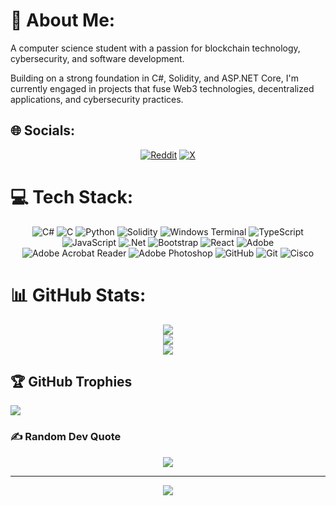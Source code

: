 # 💫 About Me:

A computer science student with a passion for blockchain technology, cybersecurity, and software development.

Building on a strong foundation in C#, Solidity, and ASP.NET Core, I'm currently engaged in projects that fuse Web3 technologies, decentralized applications, and cybersecurity practices.

## 🌐 Socials:

<center>

[![Reddit](https://img.shields.io/badge/Reddit-%23FF4500.svg?logo=Reddit&logoColor=white)](https://reddit.com/user/RealVrach) [![X](https://img.shields.io/badge/X-black.svg?logo=X&logoColor=white)](https://x.com/agspadez)

</center>

# 💻 Tech Stack:

<center>

![C#](https://img.shields.io/badge/c%23-%23239120.svg?style=for-the-badge&logo=csharp&logoColor=white) ![C](https://img.shields.io/badge/c-%2300599C.svg?style=for-the-badge&logo=c&logoColor=white) ![Python](https://img.shields.io/badge/python-3670A0?style=for-the-badge&logo=python&logoColor=ffdd54) ![Solidity](https://img.shields.io/badge/Solidity-%23363636.svg?style=for-the-badge&logo=solidity&logoColor=white) ![Windows Terminal](https://img.shields.io/badge/Windows%20Terminal-%234D4D4D.svg?style=for-the-badge&logo=windows-terminal&logoColor=white) ![TypeScript](https://img.shields.io/badge/typescript-%23007ACC.svg?style=for-the-badge&logo=typescript&logoColor=white) ![JavaScript](https://img.shields.io/badge/javascript-%23323330.svg?style=for-the-badge&logo=javascript&logoColor=%23F7DF1E) ![.Net](https://img.shields.io/badge/.NET-5C2D91?style=for-the-badge&logo=.net&logoColor=white) ![Bootstrap](https://img.shields.io/badge/bootstrap-%238511FA.svg?style=for-the-badge&logo=bootstrap&logoColor=white) ![React](https://img.shields.io/badge/react-%2320232a.svg?style=for-the-badge&logo=react&logoColor=%2361DAFB) ![Adobe](https://img.shields.io/badge/adobe-%23FF0000.svg?style=for-the-badge&logo=adobe&logoColor=white) ![Adobe Acrobat Reader](https://img.shields.io/badge/Adobe%20Acrobat%20Reader-EC1C24.svg?style=for-the-badge&logo=Adobe%20Acrobat%20Reader&logoColor=white) ![Adobe Photoshop](https://img.shields.io/badge/adobe%20photoshop-%2331A8FF.svg?style=for-the-badge&logo=adobe%20photoshop&logoColor=white) ![GitHub](https://img.shields.io/badge/github-%23121011.svg?style=for-the-badge&logo=github&logoColor=white) ![Git](https://img.shields.io/badge/git-%23F05033.svg?style=for-the-badge&logo=git&logoColor=white) ![Cisco](https://img.shields.io/badge/cisco-%23049fd9.svg?style=for-the-badge&logo=cisco&logoColor=black)

</center>

# 📊 GitHub Stats:

<center>

![](https://github-readme-stats.vercel.app/api?username=agspades&theme=default&hide_border=false&include_all_commits=false&count_private=false)<br/>
![](https://github-readme-streak-stats.herokuapp.com/?user=agspades&theme=default&hide_border=false)<br/>
![](https://github-readme-stats.vercel.app/api/top-langs/?username=agspades&theme=default&hide_border=false&include_all_commits=false&count_private=false&layout=compact)

</center>

## 🏆 GitHub Trophies

![](https://github-profile-trophy.vercel.app/?username=agspades&theme=algolia&no-frame=false&no-bg=true&margin-w=4)

### ✍️ Random Dev Quote

<center>

![](https://quotes-github-readme.vercel.app/api?type=horizontal&theme=radical)

---

[![](https://visitcount.itsvg.in/api?id=agspades&icon=0&color=0)](https://visitcount.itsvg.in)

</center>
<!-- Proudly created with GPRM ( https://gprm.itsvg.in ) -->
<!-- To enter a separate section for portfolio in future -->
